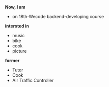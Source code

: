 **Now, I am**
* on 18th-Wecode backend-developing course

**intersted in**
* music
* bike
* cook
* picture


**former**
* Tutor
* Cook
* Air Traffic Controller

